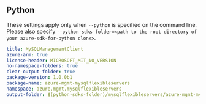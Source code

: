 ## Python

These settings apply only when `--python` is specified on the command line.
Please also specify `--python-sdks-folder=<path to the root directory of your azure-sdk-for-python clone>`.

``` yaml $(python)
title: MySQLManagementClient
azure-arm: true
license-header: MICROSOFT_MIT_NO_VERSION
no-namespace-folders: true
clear-output-folder: true
package-version: 1.0.0b1
package-name: azure-mgmt-mysqlflexibleservers
namespace: azure.mgmt.mysqlflexibleservers
output-folder: $(python-sdks-folder)/mysqlflexibleservers/azure-mgmt-mysqlflexibleservers/azure/mgmt/mysqlflexibleservers
```
